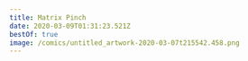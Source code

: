 ```yaml
---
title: Matrix Pinch
date: 2020-03-09T01:31:23.521Z
bestOf: true
image: /comics/untitled_artwork-2020-03-07t215542.458.png
---
```

